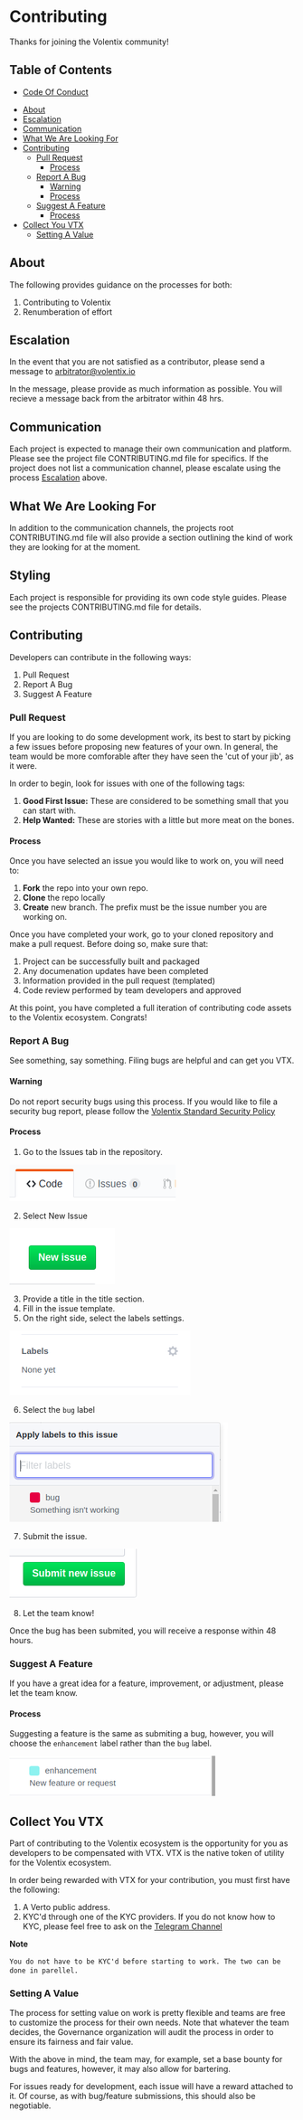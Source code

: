 # Contributing

Thanks for joining the Volentix community!

## Table of Contents

- [Code Of Conduct](https://github.com/Volentix/documentation/blob/master/CODE_OF_CONDUCT.md)

<!-- toc -->

- [About](#about)
- [Escalation](#escalation)
- [Communication](#communication)
- [What We Are Looking For](#what-we-are-looking-for)
- [Contributing](#contributing)
  * [Pull Request](#pull-request)
    + [Process](#process)
  * [Report A Bug](#report-a-bug)
    + [Warning](#warning)
    + [Process](#process-1)
  * [Suggest A Feature](#suggest-a-feature)
    + [Process](#process-2)
- [Collect You VTX](#collect-you-vtx)
  * [Setting A Value](#setting-a-value)

<!-- tocstop -->

## About

The following provides guidance on the processes for both:
1. Contributing to Volentix
2. Renumberation of effort

## Escalation

In the event that you are not satisfied as a contributor, please send a message to arbitrator@volentix.io

In the message, please provide as much information as possible. You will recieve a message back from the arbitrator within 48 hrs.

## Communication

Each project is expected to manage their own communication and platform. Please see the project file CONTRIBUTING.md file for specifics. If the project does not list a communication channel, please escalate using the process [Escalation](#escalation) above.

## What We Are Looking For

In addition to the communication channels, the projects root CONTRIBUTING.md file will also provide a section outlining the kind of work they are looking for at the moment.

## Styling

Each project is responsible for providing its own code style guides. Please see the projects CONTRIBUTING.md file for details.

## Contributing

Developers can contribute in the following ways:

1. Pull Request
2. Report A Bug
3. Suggest A Feature

### Pull Request

If you are looking to do some development work, its best to start by picking a few issues before proposing new features of your own. In general, the team would be more comforable after they have seen the 'cut of your jib', as it were.

In order to begin, look for issues with one of the following tags:

1. **Good First Issue:** These are considered to be something small that you can start with.
2. **Help Wanted:** These are stories with a little but more meat on the bones.

#### Process

Once you have selected an issue you would like to work on, you will need to:

1. **Fork** the repo into your own repo.
2. **Clone** the repo locally
3. **Create** new branch. The prefix must be the issue number you are working on.

Once you have completed your work, go to your cloned repository and make a pull request. Before doing so, make sure that:

1. Project can be successfully built and packaged
2. Any documenation updates have been completed
3. Information provided in the pull request (templated)
4. Code review performed by team developers and approved

At this point, you have completed a full iteration of contributing code assets to the Volentix ecosystem. Congrats!

### Report A Bug

See something, say something. Filing bugs are helpful and can get you VTX. 

#### Warning

Do not report security bugs using this process. If you would like to file a security bug report, please follow the [Volentix Standard Security Policy](https://github.com/Volentix/documentation/blob/master/SECURITY.md)

#### Process

1. Go to the Issues tab in the repository.

![alt text](img/issuestab.png "Issue Tab")

2. Select New Issue

![alt text](img/newissue.png "New Issue")

3. Provide a title in the title section.
4. Fill in the issue template.
5. On the right side, select the labels settings.

![alt text](img/labels.png "Labels")

6. Select the `bug` label

![alt text](img/bug.png "Bug")

7. Submit the issue.

![alt text](img/submitissue.png "Submit")

8. Let the team know!

Once the bug has been submited, you will receive a response within 48 hours. 

### Suggest A Feature

If you have a great idea for a feature, improvement, or adjustment, please let the team know.

#### Process

Suggesting a feature is the same as submiting a bug, however, you will choose the `enhancement` label rather than the `bug` label.

![alt text](img/enhancement.png "Enhancement")

## Collect You VTX

Part of contributing to the Volentix ecosystem is the opportunity for you as developers to be compensated with VTX. VTX is the native token of utility for the Volentix ecosystem.

In order being rewarded with VTX for your contribution, you must first have the following:

1. A Verto public address.
2. KYC'd through one of the KYC providers. If you do not know how to KYC, please feel free to ask on the [Telegram Channel](https://t.me/vertosupport/)

**Note**
```
You do not have to be KYC'd before starting to work. The two can be done in parellel.
```

### Setting A Value

The process for setting value on work is pretty flexible and teams are free to customize the process for their own needs. Note that whatever the team decides, the Governance organization will audit the process in order to ensure its fairness and fair value.

With the above in mind, the team may, for example, set a base bounty for bugs and features, however, it may also allow for bartering.

For issues ready for development, each issue will have a reward attached to it. Of course, as with bug/feature submissions, this should also be negotiable.

